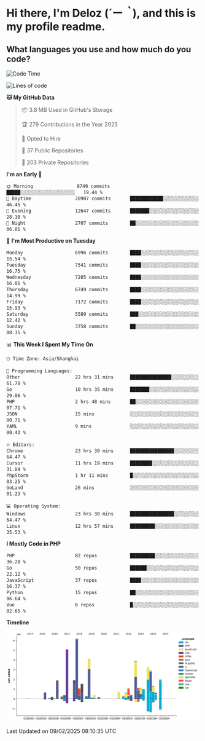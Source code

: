 # **Hi there, I'm Deloz (*´ー｀*), and this is my profile readme.**

## **What languages you use and how much do you code?**

<!--START_SECTION:waka-->
![Code Time](http://img.shields.io/badge/Code%20Time-5%2C631%20hrs%2017%20mins-blue)

![Lines of code](https://img.shields.io/badge/From%20Hello%20World%20I%27ve%20Written-44.7%20million%20lines%20of%20code-blue)

**🐱 My GitHub Data** 

> 📦 3.8 MB Used in GitHub's Storage 
 > 
> 🏆 279 Contributions in the Year 2025
 > 
> 💼 Opted to Hire
 > 
> 📜 37 Public Repositories 
 > 
> 🔑 203 Private Repositories 
 > 
**I'm an Early 🐤** 

```text
🌞 Morning                8749 commits        █████░░░░░░░░░░░░░░░░░░░░   19.44 % 
🌆 Daytime                20907 commits       ████████████░░░░░░░░░░░░░   46.45 % 
🌃 Evening                12647 commits       ███████░░░░░░░░░░░░░░░░░░   28.10 % 
🌙 Night                  2707 commits        ██░░░░░░░░░░░░░░░░░░░░░░░   06.01 % 
```
📅 **I'm Most Productive on Tuesday** 

```text
Monday                   6996 commits        ████░░░░░░░░░░░░░░░░░░░░░   15.54 % 
Tuesday                  7541 commits        ████░░░░░░░░░░░░░░░░░░░░░   16.75 % 
Wednesday                7205 commits        ████░░░░░░░░░░░░░░░░░░░░░   16.01 % 
Thursday                 6749 commits        ████░░░░░░░░░░░░░░░░░░░░░   14.99 % 
Friday                   7172 commits        ████░░░░░░░░░░░░░░░░░░░░░   15.93 % 
Saturday                 5589 commits        ███░░░░░░░░░░░░░░░░░░░░░░   12.42 % 
Sunday                   3758 commits        ██░░░░░░░░░░░░░░░░░░░░░░░   08.35 % 
```


📊 **This Week I Spent My Time On** 

```text
🕑︎ Time Zone: Asia/Shanghai

💬 Programming Languages: 
Other                    22 hrs 31 mins      ███████████████░░░░░░░░░░   61.78 % 
Go                       10 hrs 35 mins      ███████░░░░░░░░░░░░░░░░░░   29.06 % 
PHP                      2 hrs 48 mins       ██░░░░░░░░░░░░░░░░░░░░░░░   07.71 % 
JSON                     15 mins             ░░░░░░░░░░░░░░░░░░░░░░░░░   00.71 % 
YAML                     9 mins              ░░░░░░░░░░░░░░░░░░░░░░░░░   00.43 % 

🔥 Editors: 
Chrome                   23 hrs 30 mins      ████████████████░░░░░░░░░   64.47 % 
Cursor                   11 hrs 19 mins      ████████░░░░░░░░░░░░░░░░░   31.04 % 
PhpStorm                 1 hr 11 mins        █░░░░░░░░░░░░░░░░░░░░░░░░   03.25 % 
GoLand                   26 mins             ░░░░░░░░░░░░░░░░░░░░░░░░░   01.23 % 

💻 Operating System: 
Windows                  23 hrs 30 mins      ████████████████░░░░░░░░░   64.47 % 
Linux                    12 hrs 57 mins      █████████░░░░░░░░░░░░░░░░   35.53 % 
```

**I Mostly Code in PHP** 

```text
PHP                      82 repos            █████████░░░░░░░░░░░░░░░░   36.28 % 
Go                       50 repos            ██████░░░░░░░░░░░░░░░░░░░   22.12 % 
JavaScript               37 repos            ████░░░░░░░░░░░░░░░░░░░░░   16.37 % 
Python                   15 repos            ██░░░░░░░░░░░░░░░░░░░░░░░   06.64 % 
Vue                      6 repos             █░░░░░░░░░░░░░░░░░░░░░░░░   02.65 % 
```



**Timeline**

![Lines of Code chart](https://raw.githubusercontent.com/deloz/deloz/main/assets/bar_graph.png)


 Last Updated on 09/02/2025 08:10:35 UTC
<!--END_SECTION:waka-->
